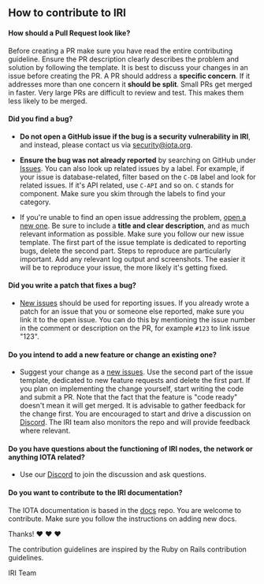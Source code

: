 ## How to contribute to IRI

#### **How should a Pull Request look like**?
Before creating a PR make sure you have read the entire contributing guideline. Ensure the PR description clearly describes the problem and solution by following the template. It is best to discuss your changes in an issue before creating the PR. A PR should address a **specific concern**. If it addresses more than one concern it **should be split**. Small PRs get merged in faster. Very large PRs are difficult to review and test. This makes them less likely to be merged.

#### **Did you find a bug?**

* **Do not open a GitHub issue if the bug is a security vulnerability
  in IRI**, and instead, please contact us via [security@iota.org](mailto:security@iota.org).

* **Ensure the bug was not already reported** by searching on GitHub under [Issues](https://github.com/iotaledger/iri/issues). You can also look up related issues by a label. For example, if your issue is database-related, filter based on the `C-DB` label and look for related issues. If it's API related, use `C-API` and so on. `C` stands for component. Make sure you skim through the labels to find your category. 

* If you're unable to find an open issue addressing the problem, [open a new one](https://github.com/iotaledger/iri/issues/new). Be sure to include a **title and clear description**, and as much relevant information as possible. Make sure you follow our new issue template. The first part of the issue template is dedicated to reporting bugs, delete the second part. Steps to reproduce are particularly important. Add any relevant log output and screenshots. The easier it will be to reproduce your issue, the more likely it's getting fixed. 

#### **Did you write a patch that fixes a bug?**

* [New issues](https://github.com/iotaledger/iri/issues/new) should be used for reporting issues. If you already wrote a patch for an issue that you or someone else reported, make sure you link it to the open issue. You can do this by mentioning the issue number in the comment or description on the PR, for example `#123` to link issue "123". 

#### **Do you intend to add a new feature or change an existing one?**

* Suggest your change as a [new issues](https://github.com/iotaledger/iri/issues/new). Use the second part of the issue template, dedicated to new feature requests and delete the first part. If you plan on implementing the change yourself, start writing the code and submit a PR. Note that the fact that the feature is "code ready" doesn't mean it will get merged. It is advisable to gather feedback for the change first. You are encouraged to start and drive a discussion on [Discord](https://discordapp.com/invite/fNGZXvh). The IRI team also monitors the repo and will provide feedback where relevant. 


#### **Do you have questions about the functioning of IRI nodes, the network or anything IOTA related?**

* Use our [Discord](https://discordapp.com/invite/fNGZXvh) to join the discussion and ask questions.

#### **Do you want to contribute to the IRI documentation?**

The IOTA documentation is based in the [docs](https://github.com/iotaledger/docs) repo. You are welcome to contribute. Make sure you follow the instructions on adding new docs. 

Thanks! :heart: :heart: :heart:

The contribution guidelines are inspired by the Ruby on Rails contribution guidelines. 

IRI Team
